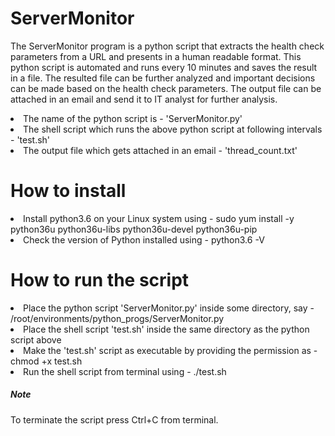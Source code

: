 # ServerMonitor

The ServerMonitor program is a python script that extracts the health check parameters from a URL and presents in a human readable format.
This python script is automated and runs every 10 minutes and saves the result in a file. 
The resulted file can be further analyzed and important decisions can be made based on the health check parameters. 
The output file can be attached in an email and send it to IT analyst for further analysis.

<li>The name of the python script is - 'ServerMonitor.py' </li>
<li>The shell script which runs the above python script at following intervals - 'test.sh'</li>
<li>The output file which gets attached in an email - 'thread_count.txt'</li>

# How to install

<li>Install python3.6 on your Linux system using - sudo yum install -y python36u python36u-libs python36u-devel python36u-pip</li>
<li>Check the version of Python installed using - python3.6 -V</li>

# How to run the script

<li>Place the python script 'ServerMonitor.py' inside some directory, say - /root/environments/python_progs/ServerMonitor.py</li>
<li>Place the shell script 'test.sh' inside the same directory as the python script above</li>
<li>Make the 'test.sh' script as executable by providing the permission as - chmod +x test.sh</li>
<li>Run the shell script from terminal using - ./test.sh</li>

<h5><strong>Note</strong></h5>
<p>To terminate the script press Ctrl+C from terminal.</p>
